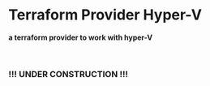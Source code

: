 # Terraform Provider Hyper-V

**a terraform provider to work with hyper-V**



<br/>

### !!! UNDER CONSTRUCTION !!!